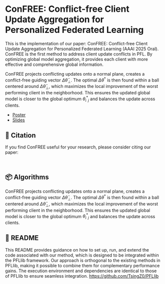 # ConFREE: Conflict-free Client Update Aggregation for Personalized Federated Learning

This is the implementation of our paper: ConFREE: Conflict-free Client Update Aggregation for Personalized Federated Learning (AAAI 2025 Oral). ConFREE is the first method to address client update conflicts in PFL. By optimizing global model aggregation, it provides each client with more effective and comprehensive global information.


ConFREE projects conflicting updates onto a normal plane, creates a conflict-free guiding vector $\Delta \bar{\theta}_{\perp}$. The optimal $\Delta \theta^*$ is then found within a ball centered around $\Delta \bar{\theta}_{\perp}$, which maximizes the local improvement of the worst performing client in the neighborhood. This ensures the updated global model is closer to the global optimum $\theta^*_i_j$ and balances the update across clients.



- [Poster](./ConFREE_Poster.pdf)
- [Slides](./Hao%20Zheng_ConFREE_AAAI2025_Oral.pdf)


## 📝 Citation

If you find ConFREE useful for your research, please consider citing our paper:

```


```

## 📦 Algorithms
ConFREE projects conflicting updates onto a normal plane, creates a conflict-free guiding vector $\Delta \bar{\theta}_{\perp}$. The optimal $\Delta \theta^*$ is then found within a ball centered around $\Delta \bar{\theta}_{\perp}$, which maximizes the local improvement of the worst performing client in the neighborhood. This ensures the updated global model is closer to the global optimum $\theta^*_i_j$ and balances the update across clients.



## 📄 README
This README provides guidance on how to set up, run, and extend the code associated with our method, which is designed to be integrated within the PFLlib framework. Our approach is orthogonal to the existing methods in PFLlib, making it possible to combine them for complementary performance gains. The execution environment and dependencies are identical to those of PFLlib to ensure seamless integration.
https://github.com/TsingZ0/PFLlib

